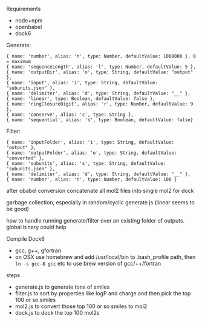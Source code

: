 Requirements
- node+npm
- openbabel
- dock6

Generate:
```
{ name: 'number', alias: 'n', type: Number, defaultValue: 1000000 }, 0 = maximum
{ name: 'sequenceLength', alias: 'l', type: Number, defaultValue: 5 },
{ name: 'outputDir', alias: 'o', type: String, defaultValue: "output" },
{ name: 'input', alias: 'i', type: String, defaultValue: "subunits.json" },
{ name: 'delimiter', alias: 'd', type: String, defaultValue: "__" },
{ name: 'linear', type: Boolean, defaultValue: false },
{ name: 'ringClosureDigit', alias: 'r', type: Number, defaultValue: 9 },
{ name: 'conserve', alias: 'c', type: String },
{ name: 'sequential', alias: 's', type: Boolean, defaultValue: false}
```

Filter:
```
{ name: 'inputFolder', alias: 'i', type: String, defaultValue: "output" },
{ name: 'outputFolder', alias: 'o', type: String, defaultValue: "converted" },
{ name: 'subunits', alias: 's', type: String, defaultValue: "subunits.json" },
{ name: 'delimiter', alias: 'd', type: String, defaultValue: "__" },
{ name: 'number', alias: 'n', type: Number, defaultValue: 100 }
```


after obabel conversion concatenate all mol2 files into single mol2 for dock

garbage collection, especially in random/cyclic generate js (linear seems to be good)

how to handle running generate/filter over an existing folder of outputs. global binary could help


Compile Dock6
- gcc, g++, gfortran
- on OSX use homebrew and add /usr/local/bin to .bash_profile path, then `ln -s gcc-8 gcc` etc to use brew version of gcc/++/fortran

steps

- generate.js to generate tons of smiles
- filter.js to sort by properties like logP and charge and then pick the top 100 or so smiles
- mol2.js to convert those top 100 or so smiles to mol2
- dock.js to dock the top 100 mol2s

